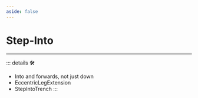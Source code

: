 ```yaml
---
aside: false
---
```

# Step-Into

---

<!-- =================================================== -->
<!-- =================================================== -->
<!-- =================================================== -->
<!-- =================================================== -->
<!-- =================================================== -->
::: details 🛠

- Into and forwards, not just down
- EccentricLegExtension
- StepIntoTrench
:::
